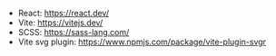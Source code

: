 - React: https://react.dev/
- Vite: https://vitejs.dev/
- SCSS: https://sass-lang.com/
- Vite svg plugin: https://www.npmjs.com/package/vite-plugin-svgr
